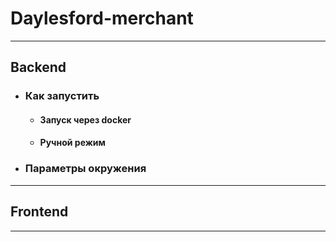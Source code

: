 # Daylesford-merchant
___
## Backend
- ### Как запустить
  - #### Запуск через docker
  - #### Ручной режим
- ### Параметры окружения
___
## Frontend
___